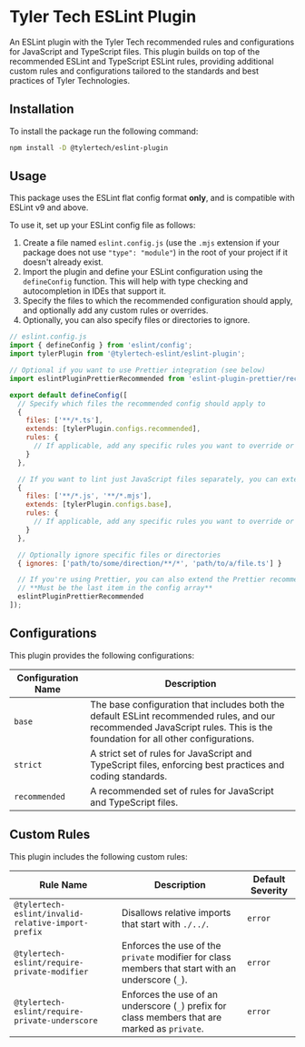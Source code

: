 # Tyler Tech ESLint Plugin

An ESLint plugin with the Tyler Tech recommended rules and configurations for JavaScript and TypeScript files. This plugin builds on top of the recommended
ESLint and TypeScript ESLint rules, providing additional custom rules and configurations tailored to the standards and best practices of Tyler Technologies.

## Installation

To install the package run the following command:

```bash
npm install -D @tylertech/eslint-plugin
```

## Usage

This package uses the ESLint flat config format **only**, and is compatible with ESLint v9 and above.

To use it, set up your ESLint config file as follows:

1. Create a file named `eslint.config.js` (use the `.mjs` extension if your package does not use `"type": "module"`) in the root of your project if it doesn't already exist.
2. Import the plugin and define your ESLint configuration using the `defineConfig` function. This will help with type checking and autocompletion in IDEs that support it.
3. Specify the files to which the recommended configuration should apply, and optionally add any custom rules or overrides.
4. Optionally, you can also specify files or directories to ignore.

```javascript
// eslint.config.js
import { defineConfig } from 'eslint/config';
import tylerPlugin from '@tylertech-eslint/eslint-plugin';

// Optional if you want to use Prettier integration (see below)
import eslintPluginPrettierRecommended from 'eslint-plugin-prettier/recommended';

export default defineConfig([
  // Specify which files the recommended config should apply to
  {
    files: ['**/*.ts'],
    extends: [tylerPlugin.configs.recommended],
    rules: {
      // If applicable, add any specific rules you want to override or add here
    }
  },

  // If you want to lint just JavaScript files separately, you can extend the base configuration
  {
    files: ['**/*.js', '**/*.mjs'],
    extends: [tylerPlugin.configs.base],
    rules: {
      // If applicable, add any specific rules you want to override or add here
    }
  },

  // Optionally ignore specific files or directories
  { ignores: ['path/to/some/direction/**/*', 'path/to/a/file.ts'] }

  // If you're using Prettier, you can also extend the Prettier recommended config to avoid conflicts with formatting
  // **Must be the last item in the config array**
  eslintPluginPrettierRecommended
]);
```

## Configurations

This plugin provides the following configurations:

| Configuration Name | Description |
|--------------------|-------------|
| `base` | The base configuration that includes both the default ESLint recommended rules, and our recommended JavaScript rules. This is the foundation for all other configurations. |
| `strict` | A strict set of rules for JavaScript and TypeScript files, enforcing best practices and coding standards. |
| `recommended` | A recommended set of rules for JavaScript and TypeScript files. |

## Custom Rules

This plugin includes the following custom rules:

| Rule Name | Description | Default Severity |
|-----------|-------------| ------------|
| `@tylertech-eslint/invalid-relative-import-prefix` | Disallows relative imports that start with `./../`. | `error` |
| `@tylertech-eslint/require-private-modifier`       | Enforces the use of the `private` modifier for class members that start with an underscore (`_`). | `error` |
| `@tylertech-eslint/require-private-underscore`     | Enforces the use of an underscore (`_`) prefix for class members that are marked as `private`. | `error` |
